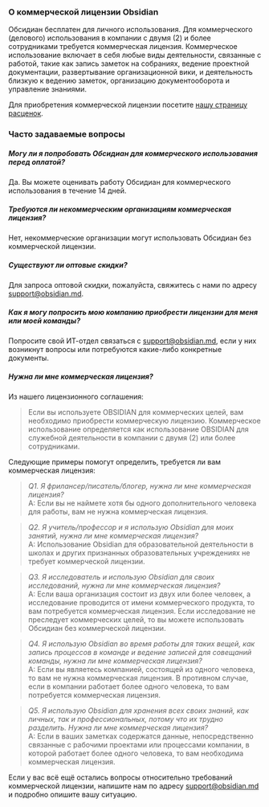### О коммерческой лицензии Obsidian

Обсидиан бесплатен для личного использования. Для коммерческого (делового) использования в компании с двумя (2) и более сотрудниками требуется коммерческая лицензия. Коммерческое использование включает в себя любые виды деятельности, связанные с работой, такие как запись заметок на собраниях, ведение проектной документации, развертывание организационной вики, и деятельность близкую к ведению заметок, организацию документооборота и управление знаниями.

Для приобретения коммерческой лицензии посетите [нашу страницу расценок](https://obsidian.md/pricing).

### Часто задаваемые вопросы

##### Могу ли я попробовать Обсидиан для коммерческого использования перед оплатой?

Да. Вы можете оценивать работу Обсидиан для коммерческого использования в течение 14 дней.

##### Требуются ли некоммерческим организациям коммерческая лицензия?

Нет, некоммерческие организации могут использовать Обсидиан без коммерческой лицензии.

##### Существуют ли оптовые скидки?

Для запроса оптовой скидки, пожалуйста, свяжитесь с нами по адресу support@obsidian.md.

##### Как я могу попросить мою компанию приобрести лицензии для меня или моей команды?

Попросите свой ИТ-отдел связаться с support@obsidian.md, если у них возникнут вопросы или потребуются какие-либо конкретные документы.

##### Нужна ли мне коммерческая лицензия?

Из нашего лицензионного соглашения:

> Если вы используете OBSIDIAN для коммерческих целей, вам необходимо приобрести коммерческую лицензию. Коммерческое использование определяется как использование OBSIDIAN для служебной деятельности в компании с двумя (2) или более сотрудниками.

Следующие примеры помогут определить, требуется ли вам коммерческая лицензия:

> *Q1. Я фрилансер/писатель/блогер, нужна ли мне коммерческая лицензия?*
> \
> A: Если вы не наймете хотя бы одного дополнительного человека для работы, вам не нужна коммерческая лицензия.

> *Q2. Я учитель/профессор и я использую Obsidian для моих занятий, нужна ли мне коммерческая лицензия?*
> \
> A: Использование Obsidian для образовательной деятельности в школах и других признанных образовательных учреждениях не требует коммерческой лицензии. 

> *Q3. Я исследователь и использую Obsidian для своих исследований, нужна ли мне коммерческая лицензия?*
> \
> A: Если ваша организация состоит из двух или более человек, а исследование проводится от имени коммерческого продукта, то вам потребуется коммерческая лицензия. Если исследование не преследует коммерческих целей, то вы можете использовать Обсидиан без коммерческой лицензии.

> *Q4. Я использую Obsidian во время работы для таких вещей, как запись процессов в команде и ведение записей для совещаний команды, нужна ли мне коммерческая лицензия?*
> \
> A: Если вы являетесь компанией, состоящей из одного человека, то вам не нужна коммерческая лицензия. В противном случае, если в компании работает более одного человека, то вам потребуется коммерческая лицензия.

> *Q5. Я использую Obsidian для хранения всех своих знаний, как личных, так и профессиональных, потому что их трудно разделить. Нужна ли мне коммерческая лицензия?*
> \
> A: Если в ваших заметках содержатся данные, непосредственно связанные с рабочими проектами или процессами компании, в которой работает более одного человека, то вам необходима коммерческая лицензия.

Если у вас всё ещё остались вопросы относительно требований коммерческой лицензии, напишите нам по адресу support@obsidian.md и подробно опишите вашу ситуацию.